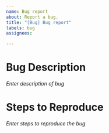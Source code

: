 ```yaml
---
name: Bug report
about: Report a bug.
title: "[Bug] Bug report"
labels: bug
assignees: 

---
```


# Bug Description

*Enter description of bug*

# Steps to Reproduce

*Enter steps to reproduce the bug*
